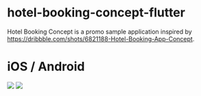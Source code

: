 # hotel-booking-concept-flutter

Hotel Booking Concept is a promo sample application inspired by https://dribbble.com/shots/6821188-Hotel-Booking-App-Concept.

# iOS / Android
![](preview_ios.gif) ![](preview_android.gif)
